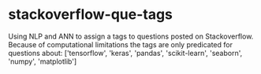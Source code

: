 # stackoverflow-que-tags
Using NLP and ANN to assign a tags to questions posted on Stackoverflow. Because of computational limitations the tags are only predicated for questions about: ['tensorflow', 'keras', 'pandas', 'scikit-learn', 'seaborn', 'numpy', 'matplotlib']
